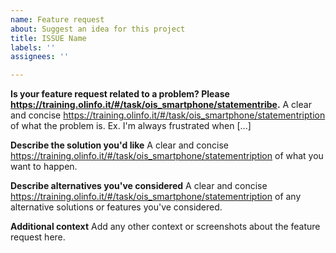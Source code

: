 ```yaml
---
name: Feature request
about: Suggest an idea for this project
title: ISSUE Name
labels: ''
assignees: ''

---
```


**Is your feature request related to a problem? Please https://training.olinfo.it/#/task/ois_smartphone/statementribe.**
A clear and concise https://training.olinfo.it/#/task/ois_smartphone/statementription of what the problem is. Ex. I'm always frustrated when [...]

**Describe the solution you'd like**
A clear and concise https://training.olinfo.it/#/task/ois_smartphone/statementription of what you want to happen.

**Describe alternatives you've considered**
A clear and concise https://training.olinfo.it/#/task/ois_smartphone/statementription of any alternative solutions or features you've considered.

**Additional context**
Add any other context or screenshots about the feature request here.
